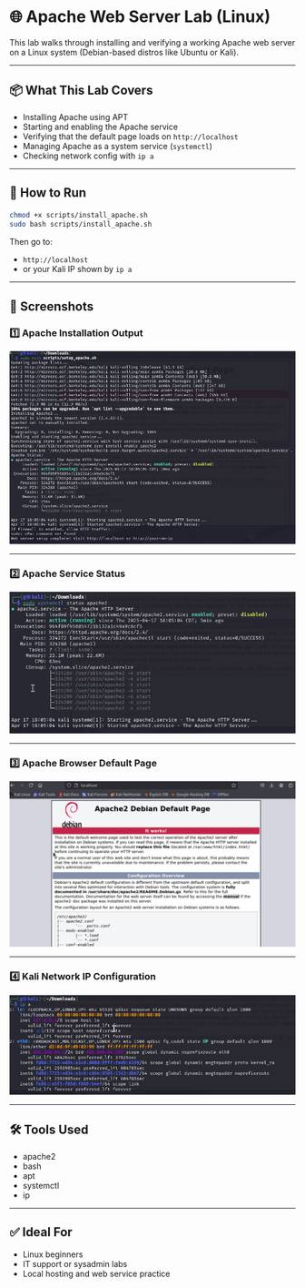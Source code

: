 # 🌐 Apache Web Server Lab (Linux)

This lab walks through installing and verifying a working Apache web server on a Linux system (Debian-based distros like Ubuntu or Kali).

---

## 📦 What This Lab Covers

- Installing Apache using APT
- Starting and enabling the Apache service
- Verifying that the default page loads on `http://localhost`
- Managing Apache as a system service (`systemctl`)
- Checking network config with `ip a`

---

## 🚀 How to Run

```bash
chmod +x scripts/install_apache.sh
sudo bash scripts/install_apache.sh
```

Then go to:

- `http://localhost`
- or your Kali IP shown by `ip a`

---

## 📸 Screenshots

### 1️⃣ Apache Installation Output  
![Apache Installation Output](screenshots/01_apache_installation_output.png)

---

### 2️⃣ Apache Service Status  
![Apache Service Status](screenshots/02_apache_service_status.png)

---

### 3️⃣ Apache Browser Default Page  
![Apache Browser Default Page](screenshots/03_apache_browser_default_page.png)

---

### 4️⃣ Kali Network IP Configuration  
![Kali IP](screenshots/04_network_interface_info.png)

---

## 🛠 Tools Used

- apache2
- bash
- apt
- systemctl
- ip

---

## ✅ Ideal For

- Linux beginners
- IT support or sysadmin labs
- Local hosting and web service practice
